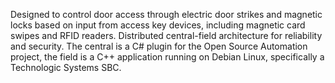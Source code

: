 Designed to control door access through electric door strikes and magnetic locks based on input from access key devices, including magnetic card swipes and RFID readers. Distributed central-field architecture for reliability and security. The central is a C# plugin for the Open Source Automation project, the field is a C++ application running on Debian Linux, specifically a Technologic Systems SBC.